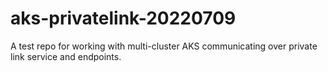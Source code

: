 # aks-privatelink-20220709
A test repo for working with multi-cluster AKS communicating over private link service and endpoints.
